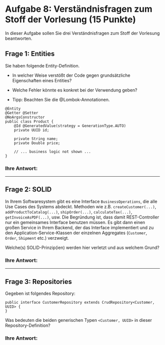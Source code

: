 # Aufgabe 8: Verständnisfragen zum Stoff der Vorlesung (15 Punkte)

In dieser Aufgabe sollen Sie drei Verständnisfragen zum Stoff der Vorlesung beantworten. 

## Frage 1: Entities

Sie haben folgende Entity-Definition. 
- In welcher Weise verstößt der Code gegen grundsätzliche Eigenschaften eines Entities? 
- Welche Fehler könnte es konkret bei der Verwendung geben?

- Tipp: Beachten Sie die @Lombok-Annotationen.

```
@Entity
@Getter @Setter
@NoArgsConstructor
public class Product {
    @Id @GeneratedValue(strategy = GenerationType.AUTO)
    private UUID id;

    private String name;
    private Double price;
    
    // ... business logic not shown ...
}
```

### Ihre Antwort: 



---
## Frage 2: SOLID

In Ihrem Softwaresystem gibt es eine Interface `BusinessOperations`, die alle Use Cases des Systems abdeckt. 
Methoden wie z.B. `createCustomer(...)`, `addProductToCatalog(...)`, `shipOrder(...)`, `calculateTax(...)`, 
`getInvoiceAsPDF(...)`, usw. Die Begründung ist, dass damit REST-Controller nur ein gemeinsames Interface 
benutzen müssen. Es gibt dann einen großen Service in Ihrem Backend, der das Interface implementiert und
zu den Application-Service-Klassen der einzelnen Aggregates (`Customer`, `Order`, `Shipment` etc.)
verzweigt.

Welche(s) SOLID-Prinzip(ien) werden hier verletzt und aus welchem Grund?

### Ihre Antwort:



---
## Frage 3: Repositories

Gegeben ist folgendes Repository:   

```
public interface CustomerRepository extends CrudRepository<Customer, UUID> {
}
```

Was bedeuten die beiden generischen Typen `<Customer, UUID>` in dieser Repository-Definition?

### Ihre Antwort:



